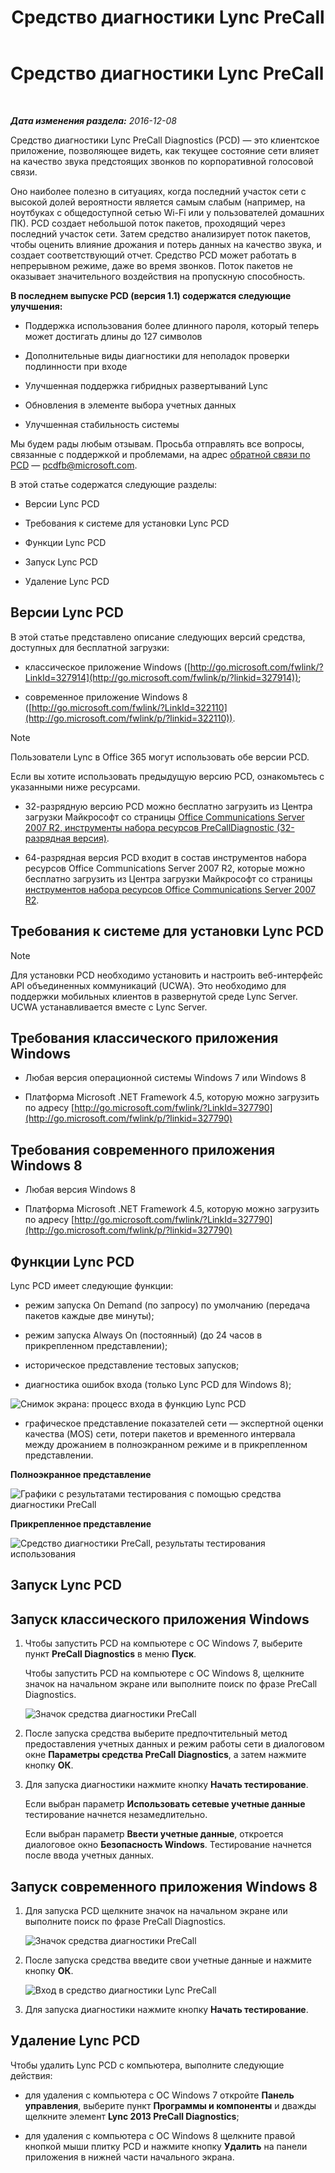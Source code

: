﻿---
title: Средство диагностики Lync PreCall
TOCTitle: Средство диагностики Lync PreCall
ms:assetid: 0ff291ec-cfb4-43eb-b5d6-a7a325681e3f
ms:mtpsurl: https://technet.microsoft.com/ru-ru/library/Dn451255(v=OCS.15)
ms:contentKeyID: 59373653
ms.date: 12/10/2016
mtps_version: v=OCS.15
ms.translationtype: HT
---

# Средство диагностики Lync PreCall

 

_**Дата изменения раздела:** 2016-12-08_

Средство диагностики Lync PreCall Diagnostics (PCD) — это клиентское приложение, позволяющее видеть, как текущее состояние сети влияет на качество звука предстоящих звонков по корпоративной голосовой связи.

Оно наиболее полезно в ситуациях, когда последний участок сети с высокой долей вероятности является самым слабым (например, на ноутбуках с общедоступной сетью Wi-Fi или у пользователей домашних ПК). PCD создает небольшой поток пакетов, проходящий через последний участок сети. Затем средство анализирует поток пакетов, чтобы оценить влияние дрожания и потерь данных на качество звука, и создает соответствующий отчет. Средство PCD может работать в непрерывном режиме, даже во время звонков. Поток пакетов не оказывает значительного воздействия на пропускную способность.

**В последнем выпуске PCD (версия 1.1) содержатся следующие улучшения:**

  - Поддержка использования более длинного пароля, который теперь может достигать длины до 127 символов

  - Дополнительные виды диагностики для неполадок проверки подлинности при входе

  - Улучшенная поддержка гибридных развертываний Lync

  - Обновления в элементе выбора учетных данных

  - Улучшенная стабильность системы

Мы будем рады любым отзывам. Просьба отправлять все вопросы, связанные с поддержкой и проблемами, на адрес [обратной связи по PCD](mailto:pcdfb@microsoft.com) — <pcdfb@microsoft.com>.

В этой статье содержатся следующие разделы:

  - Версии Lync PCD

  - Требования к системе для установки Lync PCD

  - Функции Lync PCD

  - Запуск Lync PCD

  - Удаление Lync PCD

## Версии Lync PCD

В этой статье представлено описание следующих версий средства, доступных для бесплатной загрузки:

  - классическое приложение Windows ([http://go.microsoft.com/fwlink/?LinkId=327914](http://go.microsoft.com/fwlink/p/?linkid=327914));

  - современное приложение Windows 8 ([http://go.microsoft.com/fwlink/?LinkId=322110](http://go.microsoft.com/fwlink/p/?linkid=322110)).

> [!note]  
> Пользователи Lync в Office 365 могут использовать обе версии PCD.

Если вы хотите использовать предыдущую версию PCD, ознакомьтесь с указанными ниже ресурсами.

  - 32-разрядную версию PCD можно бесплатно загрузить из Центра загрузки Майкрософт со страницы [Office Communications Server 2007 R2, инструменты набора ресурсов PreCallDiagnostic (32-разрядная версия)](http://go.microsoft.com/fwlink/p/?linkid=164769).

  - 64-разрядная версия PCD входит в состав инструментов набора ресурсов Office Communications Server 2007 R2, которые можно бесплатно загрузить из Центра загрузки Майкрософт со страницы [инструментов набора ресурсов Office Communications Server 2007 R2](http://go.microsoft.com/fwlink/p/?linkid=145159).

## Требования к системе для установки Lync PCD

> [!note]  
> Для установки PCD необходимо установить и настроить веб-интерфейс API объединенных коммуникаций (UCWA). Это необходимо для поддержки мобильных клиентов в развернутой среде Lync Server. UCWA устанавливается вместе с Lync Server.

## Требования классического приложения Windows

  - Любая версия операционной системы Windows 7 или Windows 8

  - Платформа Microsoft .NET Framework 4.5, которую можно загрузить по адресу [http://go.microsoft.com/fwlink/?LinkId=327790](http://go.microsoft.com/fwlink/p/?linkid=327790)

## Требования современного приложения Windows 8

  - Любая версия Windows 8

  - Платформа Microsoft .NET Framework 4.5, которую можно загрузить по адресу [http://go.microsoft.com/fwlink/?LinkId=327790](http://go.microsoft.com/fwlink/p/?linkid=327790)

## Функции Lync PCD

Lync PCD имеет следующие функции:

  - режим запуска On Demand (по запросу) по умолчанию (передача пакетов каждые две минуты);

  - режим запуска Always On (постоянный) (до 24 часов в прикрепленном представлении);

  - историческое представление тестовых запусков;

  - диагностика ошибок входа (только Lync PCD для Windows 8);

![Снимок экрана: процесс входа в функцию Lync PCD](images/Dn451255.7e0eb891-1481-47ae-8d63-164468f69c96(OCS.15).png "Снимок экрана: процесс входа в функцию Lync PCD")

  - графическое представление показателей сети — экспертной оценки качества (MOS) сети, потери пакетов и временного интервала между дрожанием в полноэкранном режиме и в прикрепленном представлении.

**Полноэкранное представление**

![Графики с результатами тестирования с помощью средства диагностики PreCall](images/Dn451255.5d01fd94-9e59-4823-96c7-7a1c83dd7d31(OCS.15).png "Графики с результатами тестирования с помощью средства диагностики PreCall")

**Прикрепленное представление**

![Средство диагностики PreCall, результаты тестирования использования](images/Dn451255.30501ba7-22d1-4db1-9297-56cf7dc6721c(OCS.15).png "Средство диагностики PreCall, результаты тестирования использования")

## Запуск Lync PCD

## Запуск классического приложения Windows

1.  Чтобы запустить PCD на компьютере с ОС Windows 7, выберите пункт **PreCall Diagnostics** в меню **Пуск**.
    
    Чтобы запустить PCD на компьютере с ОС Windows 8, щелкните значок на начальном экране или выполните поиск по фразе PreCall Diagnostics.
    
    ![Значок средства диагностики PreCall](images/Dn451255.c9800fde-54f6-4efe-bb35-1a38064ec380(OCS.15).png "Значок средства диагностики PreCall")

2.  После запуска средства выберите предпочтительный метод предоставления учетных данных и режим работы сети в диалоговом окне **Параметры средства PreCall Diagnostics**, а затем нажмите кнопку **ОК**.

3.  Для запуска диагностики нажмите кнопку **Начать тестирование**.
    
    Если выбран параметр **Использовать сетевые учетные данные** тестирование начнется незамедлительно.
    
    Если выбран параметр **Ввести учетные данные**, откроется диалоговое окно **Безопасность Windows**. Тестирование начнется после ввода учетных данных.

## Запуск современного приложения Windows 8


1.  Для запуска PCD щелкните значок на начальном экране или выполните поиск по фразе PreCall Diagnostics.
    
    ![Значок средства диагностики PreCall](images/Dn451255.c9800fde-54f6-4efe-bb35-1a38064ec380(OCS.15).png "Значок средства диагностики PreCall")

2.  После запуска средства введите свои учетные данные и нажмите кнопку **ОК**.
    
    ![Вход в средство диагностики Lync PreCall](images/Dn451255.88039914-4c68-48f6-a9fa-58cb4e3f3488(OCS.15).jpg "Вход в средство диагностики Lync PreCall")

3.  Для запуска диагностики нажмите кнопку **Начать тестирование**.

## Удаление Lync PCD

Чтобы удалить Lync PCD с компьютера, выполните следующие действия:

  - для удаления с компьютера с ОС Windows 7 откройте **Панель управления**, выберите пункт **Программы и компоненты** и дважды щелкните элемент **Lync 2013 PreCall Diagnostics**;

  - для удаления с компьютера с ОС Windows 8 щелкните правой кнопкой мыши плитку PCD и нажмите кнопку **Удалить** на панели приложения в нижней части начального экрана.

